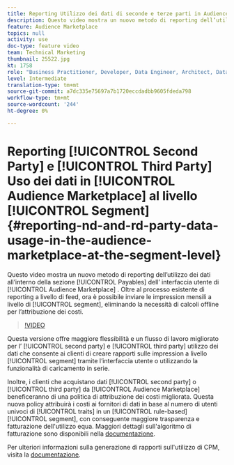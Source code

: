 ```yaml
---
title: Reporting Utilizzo dei dati di seconde e terze parti in Audience Marketplace a livello di segmento
description: Questo video mostra un nuovo metodo di reporting dell’utilizzo dei dati nella sezione Payables dell’interfaccia utente di Audience Marketplace. Oltre al processo esistente di reporting a livello di feed, ora è possibile inviare le impression mensili a livello di segmento, eliminando la necessità di calcoli offline per l’attribuzione dei costi.
feature: Audience Marketplace
topics: null
activity: use
doc-type: feature video
team: Technical Marketing
thumbnail: 25522.jpg
kt: 1758
role: "Business Practitioner, Developer, Data Engineer, Architect, Data Architect, Administrator, Leader"
level: Intermediate
translation-type: tm+mt
source-git-commit: a7dc335e75697a7b1720eccdadbb9605fdeda798
workflow-type: tm+mt
source-wordcount: '244'
ht-degree: 0%

---
```



# Reporting [!UICONTROL Second Party] e [!UICONTROL Third Party] Uso dei dati in [!UICONTROL Audience Marketplace] al livello [!UICONTROL Segment] {#reporting-nd-and-rd-party-data-usage-in-the-audience-marketplace-at-the-segment-level}

Questo video mostra un nuovo metodo di reporting dell’utilizzo dei dati all’interno della sezione [!UICONTROL Payables] dell’ interfaccia utente di [!UICONTROL Audience Marketplace] . Oltre al processo esistente di reporting a livello di feed, ora è possibile inviare le impression mensili a livello di [!UICONTROL segment], eliminando la necessità di calcoli offline per l’attribuzione dei costi.

>[!VIDEO](https://video.tv.adobe.com/v/25522/?quality=12)

Questa versione offre maggiore flessibilità e un flusso di lavoro migliorato per l’ [!UICONTROL second party] e [!UICONTROL third party] utilizzo dei dati che consente ai clienti di creare rapporti sulle impression a livello [!UICONTROL segment] tramite l’interfaccia utente o utilizzando la funzionalità di caricamento in serie.

Inoltre, i clienti che acquistano dati [!UICONTROL second party] o [!UICONTROL third party] da [!UICONTROL Audience Marketplace] beneficeranno di una politica di attribuzione dei costi migliorata. Questa nuova policy attribuirà i costi ai fornitori di dati in base al numero di utenti univoci di [!UICONTROL traits] in un [!UICONTROL rule-based] [!UICONTROL segment], con conseguente maggiore trasparenza e fatturazione dell&#39;utilizzo equa. Maggiori dettagli sull&#39;algoritmo di fatturazione sono disponibili nella [documentazione](https://experiencecloud.adobe.com/resources/help/en_US/aam/marketplace_cpm_billing.html).

Per ulteriori informazioni sulla generazione di rapporti sull&#39;utilizzo di CPM, visita la [documentazione](https://experiencecloud.adobe.com/resources/help/en_US/aam/t_marketplace_report_cpm_usage.html).